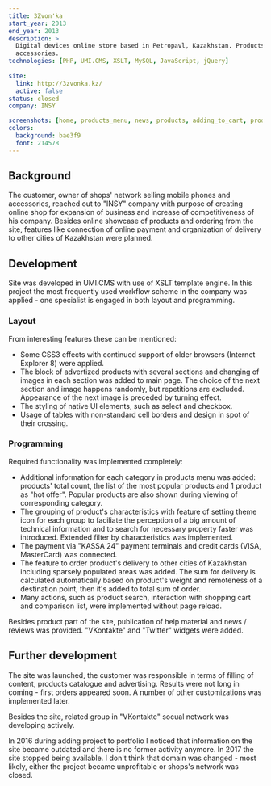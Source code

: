 ```yaml
---
title: 3Zvon'ka
start_year: 2013
end_year: 2013
description: >
  Digital devices online store based in Petropavl, Kazakhstan. Products range includes smartphones, tablets, 
  accessories.
technologies: [PHP, UMI.CMS, XSLT, MySQL, JavaScript, jQuery]
  
site: 
  link: http://3zvonka.kz/
  active: false
status: closed
company: INSY

screenshots: [home, products_menu, news, products, adding_to_cart, product, cart, order]
colors:
  background: bae3f9
  font: 214578
---
```


## Background

The customer, owner of shops' network selling mobile phones and accessories, reached out to "INSY" company with purpose
of creating online shop for expansion of business and increase of competitiveness of his company. Besides online 
showcase of products and ordering from the site, features like connection of online payment and organization of delivery
to other cities of Kazakhstan were planned.

## Development

Site was developed in UMI.CMS with use of XSLT template engine. In this project the most frequently used workflow scheme
in the company was applied - one specialist is engaged in both layout and programming.

### Layout

From interesting features these can be mentioned:

- Some CSS3 effects with continued support of older browsers (Internet Explorer 8) were applied.
- The block of advertized products with several sections and changing of images in each section was added to main page.
The choice of the next section and image happens randomly, but repetitions are excluded. Appearance of the next image is
preceded by turning effect. 
- The styling of native UI elements, such as select and checkbox.
- Usage of tables with non-standard cell borders and design in spot of their crossing.

### Programming

Required functionality was implemented completely:

- Additional information for each category in products menu was added: products' total count, the list of the most 
popular products and 1 product as "hot offer". Popular products are also shown during viewing of corresponding category.
- The grouping of product's characteristics with feature of setting theme icon for each group to faciliate the 
perception of a big amount of technical information and to search for necessary property faster was introduced. Extended 
filter by characteristics was implemented.
- The payment via "KASSA 24" payment terminals and credit cards (VISA, MasterCard) was connected.
- The feature to order product's delivery to other cities of Kazakhstan including sparsely populated areas was added.
The sum for delivery is calculated automatically based on product's weight and remoteness of a destination point, then
it's added to total sum of order.
- Many actions, such as product search, interaction with shopping cart and comparison list, were implemented without 
page reload.

Besides product part of the site, publication of help material and news / reviews was provided. "VKontakte" and 
"Twitter" widgets were added.

## Further development

The site was launched, the customer was responsible in terms of filling of content, products catalogue and advertising.
Results were not long in coming - first orders appeared soon. A number of other customizations was implemented later.

Besides the site, related group in "VKontakte" socual network was developing actively.

In 2016 during adding project to portfolio I noticed that information on the site became outdated and there is no former
activity anymore. In 2017 the site stopped being available. I don't think that domain was changed - most likely, either 
the project became unprofitable or shops's network was closed.
